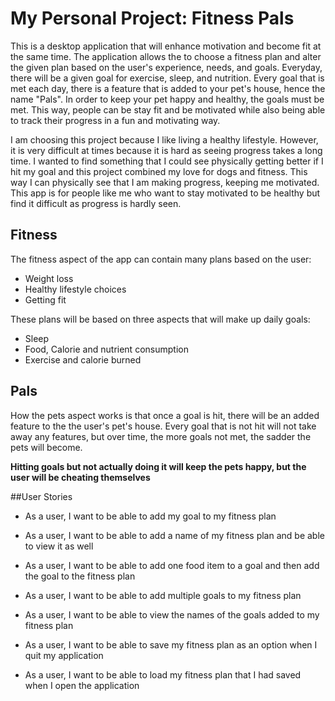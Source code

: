 # My Personal Project: Fitness Pals



This is a desktop application that will enhance motivation and become fit at the same time. The application allows the
to choose a fitness plan and alter the given plan based on the user's experience, needs, and goals. Everyday, there will
be a given goal for exercise, sleep, and nutrition. Every goal that is met each day, there is a feature that is added to
your pet's house, hence the name "Pals". In order to keep your pet happy and healthy, the goals must be met. 
This way, people can be stay fit and be motivated while also being able to track their progress in a fun and motivating
way.  

I am choosing this project because I like living a healthy lifestyle. However, it is very difficult at times because it 
is hard as seeing progress takes a long time. I wanted to find something that I could see physically getting better if I
hit my goal and this project combined my love for dogs and fitness. This way I can physically see that I am making
progress, keeping me motivated. This app is for people like me who want to stay motivated to be healthy but find it 
difficult as progress is hardly seen.



## Fitness

The fitness aspect of the app can contain many plans based on the user:

- Weight loss
- Healthy lifestyle choices
- Getting fit

These plans will be based on three aspects that will make up daily goals:

- Sleep
- Food, Calorie and nutrient consumption
- Exercise and calorie burned


## Pals

How the pets aspect works is that once a goal is hit, there will be an added feature to the the user's pet's house.
Every goal that is not hit will not take away any features, but over time, the more goals not met, the sadder the pets
will become.

**Hitting goals but not actually doing it will keep the pets happy, but the user will be cheating themselves**

##User Stories

- As a user, I want to be able to add my goal to my fitness plan
- As a user, I want to be able to add a name of my fitness plan and be able to view it as well
- As a user, I want to be able to add one food item to a goal and then add the goal to the fitness plan
- As a user, I want to be able to add multiple goals to my fitness plan
- As a user, I want to be able to view the names of the goals added to my fitness plan

- As a user, I want to be able to save my fitness plan as an option when I quit my application
- As a user, I want to be able to load my fitness plan that I had saved when I open the application

